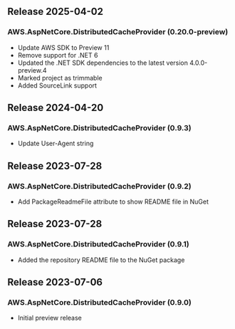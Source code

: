 ## Release 2025-04-02

### AWS.AspNetCore.DistributedCacheProvider (0.20.0-preview)
* Update AWS SDK to Preview 11
* Remove support for .NET 6
* Updated the .NET SDK dependencies to the latest version 4.0.0-preview.4
* Marked project as trimmable
* Added SourceLink support

## Release 2024-04-20

### AWS.AspNetCore.DistributedCacheProvider (0.9.3)
- Update User-Agent string

## Release 2023-07-28

### AWS.AspNetCore.DistributedCacheProvider (0.9.2)
- Add PackageReadmeFile attribute to show README file in NuGet

## Release 2023-07-28

### AWS.AspNetCore.DistributedCacheProvider (0.9.1)
- Added the repository README file to the NuGet package

## Release 2023-07-06

### AWS.AspNetCore.DistributedCacheProvider (0.9.0)
- Initial preview release